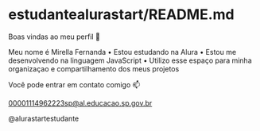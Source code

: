 # estudantealurastart/README.md

Boas vindas ao meu perfil 💙

Meu nome é Mirella Fernanda
• Estou estudando na Alura
• Estou me desenvolvendo na linguagem JavaScript
• Utilizo esse espaço para minha organizaçao e compartilhamento dos meus projetos 

Você pode entrar em contato comigo 📫 

00001114962223sp@al.educacao.sp.gov.br

@alurastartestudante
